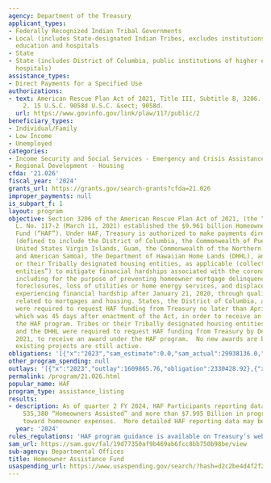 ```yaml
---
agency: Department of the Treasury
applicant_types:
- Federally Recognized Indian Tribal Governments
- Local (includes State-designated Indian Tribes, excludes institutions of higher
  education and hospitals
- State
- State (includes District of Columbia, public institutions of higher education and
  hospitals)
assistance_types:
- Direct Payments for a Specified Use
authorizations:
- text: American Rescue Plan Act of 2021, Title III, Subtitle B, 3206. Pub. L. 117,
    2. 15 U.S.C. 9058d U.S.C. &sect; 9058d.
  url: https://www.govinfo.gov/link/plaw/117/public/2
beneficiary_types:
- Individual/Family
- Low Income
- Unemployed
categories:
- Income Security and Social Services - Emergency and Crisis Assistance
- Regional Development - Housing
cfda: '21.026'
fiscal_year: '2024'
grants_url: https://grants.gov/search-grants?cfda=21.026
improper_payments: null
is_subpart_f: 1
layout: program
objective: Section 3206 of the American Rescue Plan Act of 2021, (the “Act”), Pub.
  L. No. 117-2 (March 11, 2021) established the $9.961 billion Homeowner Assistance
  Fund (“HAF”). Under HAF, Treasury is authorized to make payments directly to States
  (defined to include the District of Columbia, the Commonwealth of Puerto Rico, the
  United States Virgin Islands, Guam, the Commonwealth of the Northern Mariana Islands,
  and American Samoa), the Department of Hawaiian Home Lands (DHHL), and Indian Tribes
  or their Tribally designated housing entities, as applicable (collectively the “eligible
  entities”) to mitigate financial hardships associated with the coronavirus pandemic,
  including for the purpose of preventing homeowner mortgage delinquencies, defaults,
  foreclosures, loss of utilities or home energy services, and displacements of homeowners
  experiencing financial hardship after January 21, 2020, through qualified expenses
  related to mortgages and housing. States, the District of Columbia, and U.S. Territories
  were required to request HAF funding from Treasury no later than April 25, 2021,
  which was 45 days after enactment of the Act, in order to receive an award under
  the HAF program. Tribes or their Tribally designated housing entities, as applicable,
  and the DHHL were required to request HAF funding from Treasury by December 15,
  2021, to receive an award under the HAF program.  No new awards are being made but
  existing projects are still active.
obligations: '[{"x":"2023","sam_estimate":0.0,"sam_actual":29938136.0,"usa_spending_actual":532115.94},{"x":"2024","sam_estimate":0.0,"sam_actual":493530.0,"usa_spending_actual":-563889.66},{"x":"2025","sam_estimate":0.0,"sam_actual":0.0,"usa_spending_actual":18433.0}]'
other_program_spending: null
outlays: '[{"x":"2023","outlay":1609865.76,"obligation":2330428.92},{"x":"2024","outlay":0.0,"obligation":0.0},{"x":"2025","outlay":0.0,"obligation":0.0}]'
permalink: /program/21.026.html
popular_name: HAF
program_type: assistance_listing
results:
- description: As of quarter 2 FY 2024, HAF Participants reporting data indicated
    535,380 “Homeowners Assisted” and more than $7.995 Billion in program expenditures
    toward homeowner expenses.  More detailed HAF reporting data may be found at https://home.treasury.gov/policy-issues/coronavirus/assistance-for-state-local-and-tribal-governments/homeowner-assistance-fund/reporting
  year: '2024'
rules_regulations: 'HAF program guidance is available on Treasury’s website: https://home.treasury.gov/policy-issues/coronavirus/assistance-for-state-local-and-tribal-governments/homeowner-assistance-fund/guidance.'
sam_url: https://sam.gov/fal/19d77350af9b469ab6fcc8bb750b98be/view
sub-agency: Departmental Offices
title: Homeowner Assistance Fund
usaspending_url: https://www.usaspending.gov/search/?hash=d2c2be4d4f2f2f16b7ba9f43e792f215
---
```

